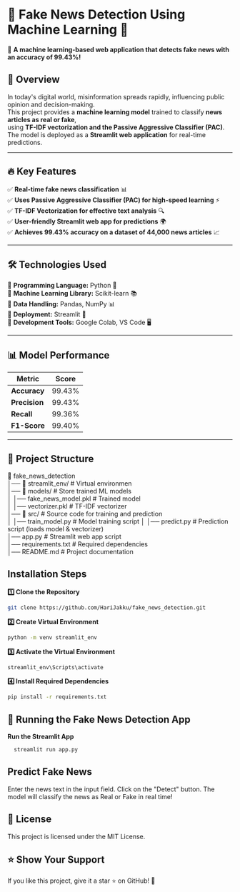 # 📰 Fake News Detection Using Machine Learning 🤖  

🚀 **A machine learning-based web application that detects fake news with an accuracy of 99.43%!**  

## 📌 Overview  
In today's digital world, misinformation spreads rapidly, influencing public opinion and decision-making.  
This project provides a **machine learning model** trained to classify **news articles as real or fake**,  
using **TF-IDF vectorization and the Passive Aggressive Classifier (PAC)**.  
The model is deployed as a **Streamlit web application** for real-time predictions.  

---

## 🔥 Key Features  
✅ **Real-time fake news classification** 📊  
✅ **Uses Passive Aggressive Classifier (PAC) for high-speed learning** ⚡  
✅ **TF-IDF Vectorization for effective text analysis** 🔍  
✅ **User-friendly Streamlit web app for predictions** 🌍  
✅ **Achieves 99.43% accuracy on a dataset of 44,000 news articles** 📈  

---

## 🛠 Technologies Used  
🔹 **Programming Language:** Python 🐍  
🔹 **Machine Learning Library:** Scikit-learn 📚  
🔹 **Data Handling:** Pandas, NumPy 📊  
🔹 **Deployment:** Streamlit 🚀  
🔹 **Development Tools:** Google Colab, VS Code 🖥️  

---

## 📊 Model Performance  
| Metric      | Score  |  
|------------|--------|  
| **Accuracy**  | 99.43%  |  
| **Precision** | 99.43%  |  
| **Recall**    | 99.36%  |  
| **F1-Score**  | 99.40%  |  

---

## 📂 Project Structure  
📂 fake_news_detection  
│── 📂 streamlit_env/        # Virtual environmen  
│── 📂 models/               # Store trained ML models  
│   │── fake_news_model.pkl  # Trained model  
│   │── vectorizer.pkl       # TF-IDF vectorizer  
│── 📂 src/                  # Source code for training and prediction  
│   │── train_model.py       # Model training script 
│   │── predict.py           # Prediction script (loads model & vectorizer)  
│── app.py                   # Streamlit web app script  
│── requirements.txt         # Required dependencies  
│── README.md                # Project documentation  

## Installation Steps
**1️⃣ Clone the Repository**
   ```bash
   git clone https://github.com/HariJakku/fake_news_detection.git
   ```
**2️⃣ Create Virtual Environment**
   ```bash
   python -m venv streamlit_env
   ```
**3️⃣ Activate the Virtual Environment**
   ```bash
   streamlit_env\Scripts\activate

   ```
**4️⃣ Install Required Dependencies**


   ```bash
  pip install -r requirements.txt

   ```
## 🚀 Running the Fake News Detection App

**Run the Streamlit App**
 ```bash
   streamlit run app.py
 ```

## Predict Fake News
Enter the news text in the input field.
Click on the "Detect" button.
The model will classify the news as Real or Fake in real time!

## 📄 License
This project is licensed under the MIT License.
## ⭐ Show Your Support
If you like this project, give it a star ⭐ on GitHub! 🚀


   










 

